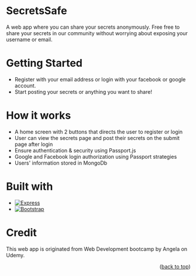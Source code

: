 <!-- ABOUT THE PROJECT -->
# SecretsSafe
A web app where you can share your secrets anonymously. Free free to share your secrets in our community without worrying about exposing your username or email.


# Getting Started
<ul>
  <li>Register with your email address or login with your facebook or google account.</li>
  <li>Start posting your secrets or anything you want to share!</li>
</ul>

# How it works
<ul>
  <li>A home screen with 2 buttons that directs the user to register or login</li>
  <li>User can view the secrets page and post their secrets on the submit page after login </li>
  <li>Ensure authentication & security using Passport.js</li>
  <li>Google and Facebook login authorization using Passport strategies</li>
  <li>Users' information stored in MongoDb</li>
</ul>

# Built with
* [![Express][Express.com]][Express-url]
* [![Bootstrap][Bootstrap.com]][Bootstrap-url]


# Credit
<p>This web app is originated from Web Development bootcamp by Angela on Udemy. </p>

<p align="right">(<a href="#readme-top">back to top</a>)</p>

<!-- MARKDOWN LINKS & IMAGES -->
[Express.com]: https://img.shields.io/badge/Express-259dff?style=for-the-badge&logo=express&logoColor=white
[Express-url]: https://expressjs.com
[Bootstrap.com]: https://img.shields.io/badge/Bootstrap-563D7C?style=for-the-badge&logo=bootstrap&logoColor=white
[Bootstrap-url]: https://getbootstrap.com
